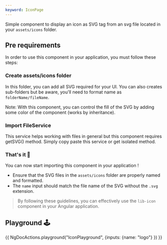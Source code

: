 ```yaml
---
keyword: IconPage
---
```


Simple component to display an icon as SVG tag from an svg file located in  your `assets/icons` folder.

## Pre requirements

In order to use this component in your application, you must follow these steps:

### Create assets/icons folder

In this folder, you can add all SVG required for your UI. You can also creates sub-folders but be aware, you'll need to format name as `folderName/fileName`.

Note: With this component, you can control the fill of the SVG by adding some color of the component (works by inheritance).

### Import FileService

This service helps working with files in general but this component requires getSVG() method. Simply copy paste this service or get isolated method.

### That's it 🎉

You can now start importing this component in your application !

- Ensure that the SVG files in the `assets/icons` folder are properly named and formatted.
- The `name` input should match the file name of the SVG without the `.svg` extension.

> By following these guidelines, you can effectively use the `lib-icon` component in your Angular application.

## Playground 🕹️

{{ NgDocActions.playground("IconPlayground", {inputs: {name: "logo"} }) }}

<div id="end"></div>
